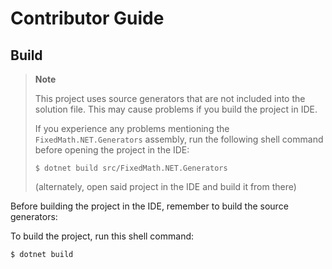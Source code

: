 Contributor Guide
=================

Build
-----

> **Note**
> 
> This project uses source generators that are not included into the solution file. This may cause problems if you build the project in IDE.
> 
> If you experience any problems mentioning the `FixedMath.NET.Generators` assembly, run the following shell command before opening the project in the IDE:
> 
> ```console
> $ dotnet build src/FixedMath.NET.Generators
> ```
> 
> (alternately, open said project in the IDE and build it from there)

Before building the project in the IDE, remember to build the source generators:

To build the project, run this shell command:

```
$ dotnet build
```
